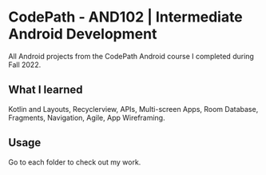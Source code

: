 # CodePath - AND102 | Intermediate Android Development

All Android projects from the CodePath Android course I completed during Fall 2022.

## What I learned

Kotlin and Layouts, Recyclerview, APIs, Multi-screen Apps, Room Database, Fragments, Navigation, Agile, App Wireframing.

## Usage

Go to each folder to check out my work.
